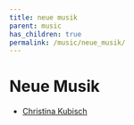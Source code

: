 ```yaml
---
title: neue musik
parent: music
has_children: true
permalink: /music/neue_musik/
---
```



# Neue Musik


* [Christina Kubisch](http://www.christinakubisch.de)
